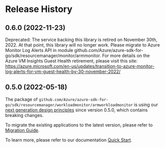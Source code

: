 # Release History

## 0.6.0 (2022-11-23)

Deprecated: The service backing this library is retired on November 30th, 2022. At that point, this library will no longer work. Please migrate to Azure Monitor Log Alerts API in module github.com/Azure/azure-sdk-for-go/sdk/resourcemanager/monitor/armmonitor.
For more details on the Azure VM Insights Guest Health retirement, please visit this site: https://azure.microsoft.com/en-us/updates/transition-to-azure-monitor-log-alerts-for-vm-guest-health-by-30-november-2022/


## 0.5.0 (2022-05-18)

The package of `github.com/Azure/azure-sdk-for-go/sdk/resourcemanager/workloadmonitor/armworkloadmonitor` is using our [next generation design principles](https://azure.github.io/azure-sdk/general_introduction.html) since version 0.5.0, which contains breaking changes.

To migrate the existing applications to the latest version, please refer to [Migration Guide](https://aka.ms/azsdk/go/mgmt/migration).

To learn more, please refer to our documentation [Quick Start](https://aka.ms/azsdk/go/mgmt).